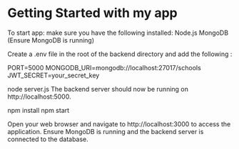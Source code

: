 # Getting Started with my app

To start app:
make sure you have the following installed:
Node.js
MongoDB (Ensure MongoDB is running)

Create a .env file in the root of the backend directory and add the following :

PORT=5000
MONGODB_URI=mongodb://localhost:27017/schools
JWT_SECRET=your_secret_key

node server.js
The backend server should now be running on http://localhost:5000.

npm install
npm start

Open your web browser and navigate to http://localhost:3000 to access the application.
Ensure MongoDB is running and the backend server is connected to the database.
